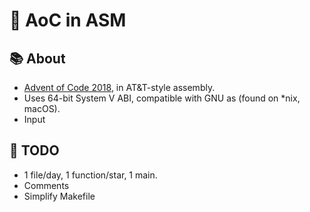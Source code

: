 # 📆 AoC in ASM

## 📚 About

* [Advent of Code 2018](https://adventofcode.com/2018), in AT&T-style assembly.
* Uses 64-bit System V ABI, compatible with GNU as (found on \*nix, macOS).
* Input

## 🐝 TODO

* 1 file/day, 1 function/star, 1 main.
* Comments
* Simplify Makefile

